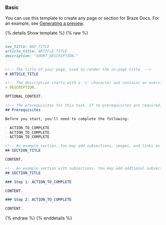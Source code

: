 ### Basic

You can use this template to create any page or section for Braze Docs. For an example, see [Generating a preview]({{site.baseurl}}/contributing/generating_a_preview/).

{% details Show template %}
{% raw %}
`````markdown
---
nav_title: NAV_TITLE
article_title: ARTICLE_TITLE
description: "SHORT_DESCRIPTION."
---

<!-- The title of your page, used to render the in-page title. -->
# ARTICLE_TITLE

<!-- The description starts with a '>' character and contains an overview of what will be covered. Optionally, in a following paragraph, you can contextualize the topic at a high-level. -->
> DESCRIPTION.

OPTIONAL_CONTEXT.

<!-- The prerequisites for this task. If no prerequisites are required, you can remove this section. -->
## Prerequisites

Before you start, you'll need to complete the following:

- ACTION_TO_COMPLETE
- ACTION_TO_COMPLETE
- ACTION_TO_COMPLETE

<!-- An example section. You may add subsections, images, and links as needed. -->
## SECTION_TITLE

CONTENT.

<!-- An example section with subsections. You may add addtional subsections, images, and links as needed. -->
## SECTION_TITLE

### Step 1: ACTION_TO_COMPLETE

CONTENT.

### Step 2: ACTION_TO_COMPLETE

CONTENT.
`````
{% endraw %}
{% enddetails %}